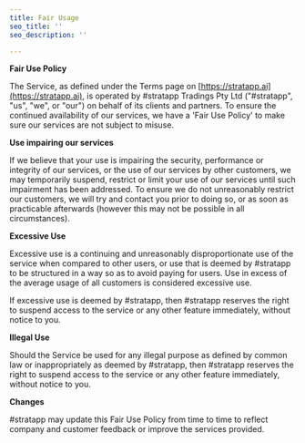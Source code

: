 ```yaml
---
title: Fair Usage
seo_title: ''
seo_description: ''

---
```


**Fair Use Policy**

The Service, as defined under the Terms page on [https://stratapp.ai](https://stratapp.ai), is operated by #stratapp Tradings Pty Ltd (&quot;#stratapp&quot;, &quot;us&quot;, &quot;we&quot;, or &quot;our&quot;) on behalf of its clients and partners. To ensure the continued availability of our services, we have a &#39;Fair Use Policy&#39; to make sure our services are not subject to misuse.

**Use impairing our services**

If we believe that your use is impairing the security, performance or integrity of our services, or the use of our services by other customers, we may temporarily suspend, restrict or limit your use of our services until such impairment has been addressed. To ensure we do not unreasonably restrict our customers, we will try and contact you prior to doing so, or as soon as practicable afterwards (however this may not be possible in all circumstances).

**Excessive Use**

Excessive use is a continuing and unreasonably disproportionate use of the service when compared to other users, or use that is deemed by #stratapp to be structured in a way so as to avoid paying for users.  Use in excess of the average usage of all customers is considered excessive use.

If excessive use is deemed by #stratapp, then #stratapp reserves the right to suspend access to the service or any other feature immediately, without notice to you.

**Illegal Use**

Should the Service be used for any illegal purpose as defined by common law or inappropriately as deemed by #stratapp, then #stratapp reserves the right to suspend access to the service or any other feature immediately, without notice to you.

**Changes**

#stratapp may update this Fair Use Policy from time to time to reflect company and customer feedback or improve the services provided.